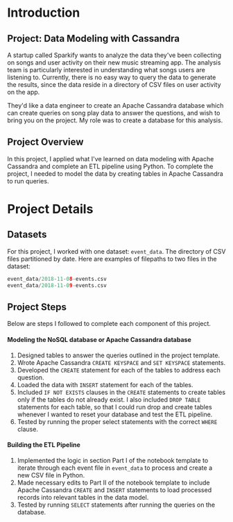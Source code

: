 # Introduction

## Project: Data Modeling with Cassandra

A startup called Sparkify wants to analyze the data they've been collecting on songs and user activity on their new music streaming app. The analysis team is particularly interested in understanding what songs users are listening to. Currently, there is no easy way to query the data to generate the results, since the data reside in a directory of CSV files on user activity on the app.

They'd like a data engineer to create an Apache Cassandra database which can create queries on song play data to answer the questions, and wish to bring you on the project. My role was to create a database for this analysis. 

## Project Overview

In this project, I applied what I've learned on data modeling with Apache Cassandra and complete an ETL pipeline using Python. To complete the project, I needed to model the data by creating tables in Apache Cassandra to run queries. 

# Project Details

## Datasets

For this project, I worked with one dataset:  `event_data`. The directory of CSV files partitioned by date. Here are examples of filepaths to two files in the dataset:

```python
event_data/2018-11-08-events.csv 
event_data/2018-11-09-events.csv
```

## Project Steps

Below are steps I followed to complete each component of this project.

#### Modeling the NoSQL database or Apache Cassandra database

1.  Designed tables to answer the queries outlined in the project template.
2.  Wrote Apache Cassandra  `CREATE KEYSPACE`  and  `SET KEYSPACE`  statements.
3.  Developed the  `CREATE`  statement for each of the tables to address each question.
4.  Loaded the data with  `INSERT`  statement for each of the tables.
5.  Included  `IF NOT EXISTS`  clauses in the  `CREATE`  statements to create tables only if the tables do not already exist. I also included  `DROP TABLE`  statements for each table, so that I could run drop and create tables whenever I wanted to reset your database and test the ETL pipeline.
6.  Tested by running the proper select statements with the correct  `WHERE`  clause.

#### Building the ETL Pipeline

1.  Implemented the logic in section Part I of the notebook template to iterate through each event file in  `event_data`  to process and create a new CSV file in Python.
2.  Made necessary edits to Part II of the notebook template to include Apache Cassandra  `CREATE`  and  `INSERT`  statements to load processed records into relevant tables in the data model.
3.  Tested by running  `SELECT`  statements after running the queries on the database.
